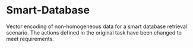 # Smart-Database
Vector encoding of non-homogeneous data for a smart database retrieval scenario.
The actions defined in the original task have been changed to meet requirements.
